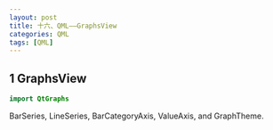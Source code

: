 ```yaml
---
layout: post
title: 十六、QML——GraphsView
categories: QML
tags: [QML]
---
```


## 1 GraphsView

```qml
import QtGraphs
```

BarSeries, LineSeries, BarCategoryAxis, ValueAxis, and GraphTheme.

